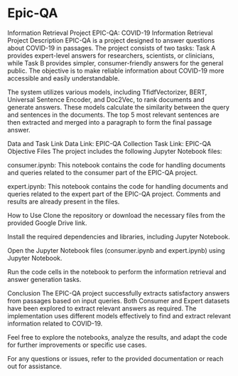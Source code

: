 # Epic-QA
Information Retrieval Project
EPIC-QA: COVID-19 Information Retrieval Project
Description
EPIC-QA is a project designed to answer questions about COVID-19 in passages. The project consists of two tasks: Task A provides expert-level answers for researchers, scientists, or clinicians, while Task B provides simpler, consumer-friendly answers for the general public. The objective is to make reliable information about COVID-19 more accessible and easily understandable.

The system utilizes various models, including TfidfVectorizer, BERT, Universal Sentence Encoder, and Doc2Vec, to rank documents and generate answers. These models calculate the similarity between the query and sentences in the documents. The top 5 most relevant sentences are then extracted and merged into a paragraph to form the final passage answer.

Data and Task Link
Data Link: EPIC-QA Collection
Task Link: EPIC-QA Objective
Files
The project includes the following Jupyter Notebook files:

consumer.ipynb: This notebook contains the code for handling documents and queries related to the consumer part of the EPIC-QA project.

expert.ipynb: This notebook contains the code for handling documents and queries related to the expert part of the EPIC-QA project. Comments and results are already present in the files.

How to Use
Clone the repository or download the necessary files from the provided Google Drive link.

Install the required dependencies and libraries, including Jupyter Notebook.

Open the Jupyter Notebook files (consumer.ipynb and expert.ipynb) using Jupyter Notebook.

Run the code cells in the notebook to perform the information retrieval and answer generation tasks.

Conclusion
The EPIC-QA project successfully extracts satisfactory answers from passages based on input queries. Both Consumer and Expert datasets have been explored to extract relevant answers as required. The implementation uses different models effectively to find and extract relevant information related to COVID-19.

Feel free to explore the notebooks, analyze the results, and adapt the code for further improvements or specific use cases.

For any questions or issues, refer to the provided documentation or reach out for assistance.
